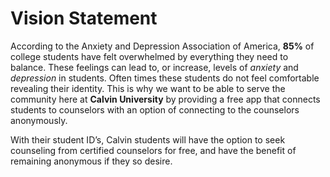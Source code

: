 # Vision Statement

According to the Anxiety and Depression Association of America, **85%** of college students have felt overwhelmed by everything they need to balance. These feelings can lead to, or increase, levels of _anxiety_ and _depression_ in students. Often times these students do not feel comfortable revealing their identity. This is why we want to be able to serve the community here at **Calvin University** by providing a free app that connects students to counselors with an option of connecting to the counselors anonymously. 

With their student ID’s, Calvin students will have the option to seek counseling from certified counselors for free, and have the benefit of remaining anonymous if they so desire.  
